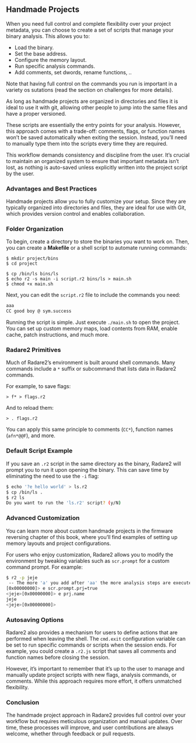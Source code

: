 ## Handmade Projects

When you need full control and complete flexibility over your project metadata, you can choose to create a set of scripts that manage your binary analysis. This allows you to:

* Load the binary.
* Set the base address.
* Configure the memory layout.
* Run specific analysis commands.
* Add comments, set dwords, rename functions, ..

Note that having full control on the commands you run is important in a variety os sutations (read the section on challenges for more details).

As long as handmade projects are organized in directories and files it is ideal to use it with git, allowing other people to jump into the same files and have a proper versioned.

These scripts are essentially the entry points for your analysis. However, this approach comes with a trade-off: comments, flags, or function names won’t be saved automatically when exiting the session. Instead, you’ll need to manually type them into the scripts every time they are required.

This workflow demands consistency and discipline from the user. It’s crucial to maintain an organized system to ensure that important metadata isn’t lost, as nothing is auto-saved unless explicitly written into the project script by the user.

### Advantages and Best Practices

Handmade projects allow you to fully customize your setup. Since they are typically organized into directories and files, they are ideal for use with Git, which provides version control and enables collaboration.

### Folder Organization

To begin, create a directory to store the binaries you want to work on. Then, you can create a **Makefile** or a shell script to automate running commands:

```console
$ mkdir project/bins
$ cd project

$ cp /bin/ls bins/ls
$ echo r2 -s main -i script.r2 bins/ls > main.sh
$ chmod +x main.sh
```

Next, you can edit the `script.r2` file to include the commands you need:

```bash
aaa
CC good boy @ sym.success
```

Running the script is simple. Just execute `./main.sh` to open the project. You can set up custom memory maps, load contents from RAM, enable cache, patch instructions, and much more.

### Radare2 Primitives

Much of Radare2’s environment is built around shell commands. Many commands include a `*` suffix or subcommand that lists data in Radare2 commands.

For example, to save flags:

```console
> f* > flags.r2
```

And to reload them:

```console
> . flags.r2
```

You can apply this same principle to comments (`CC*`), function names (`afn*@@F`), and more.

### Default Script Example

If you save an `.r2` script in the same directory as the binary, Radare2 will prompt you to run it upon opening the binary. This can save time by eliminating the need to use the `-i` flag:

```bash
$ echo '?e hello world' > ls.r2
$ cp /bin/ls .
$ r2 ls
Do you want to run the 'ls.r2' script? (y/N)
```

### Advanced Customization

You can learn more about custom handmade projects in the firmware reversing chapter of this book, where you’ll find examples of setting up memory layouts and project configurations.

For users who enjoy customization, Radare2 allows you to modify the environment by tweaking variables such as `scr.prompt` for a custom command prompt. For example:

```bash
$ r2 -p jeje
 -- The more 'a' you add after 'aa' the more analysis steps are executed.
[0x00000000]> e scr.prompt.prj=true
<jeje>[0x00000000]> e prj.name
jeje
<jeje>[0x00000000]>
```

### Autosaving Options

Radare2 also provides a mechanism for users to define actions that are performed when leaving the shell. The `cmd.exit` configuration variable can be set to run specific commands or scripts when the session ends. For example, you could create a `.r2.js` script that saves all comments and function names before closing the session.

However, it’s important to remember that it’s up to the user to manage and manually update project scripts with new flags, analysis commands, or comments. While this approach requires more effort, it offers unmatched flexibility.

### Conclusion

The handmade project approach in Radare2 provides full control over your workflow but requires meticulous organization and manual updates. Over time, these processes will improve, and user contributions are always welcome, whether through feedback or pull requests.
